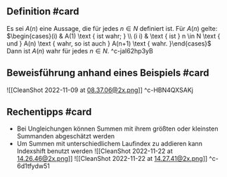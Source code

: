 ## Definition #card 
Es sei $A(n)$ eine Aussage, die für jedes $n \in N$ definiert ist. Für $A(n)$ gelte:
$\begin{cases}(i) & A(1) \text { ist wahr; } \\ (i i) & \text { ist } n \in N \text { und } A(n) \text { wahr, so ist auch } A(n+1) \text { wahr. }\end{cases}$
Dann ist $A(n)$ wahr für jedes $n \in N$.
^c-jaI62hp3yB

## Beweisführung anhand eines Beispiels #card 
![[CleanShot 2022-11-09 at 08.37.06@2x.png]]
^c-HBN4QXSAKj

## Rechentipps #card 
- Bei Ungleichungen können Summen mit ihrem größten oder kleinsten Summanden abgeschätzt werden
- Um Summen mit unterschiedlichem Laufindex zu addieren kann Indexshift benutzt werden
![[CleanShot 2022-11-22 at 14.26.46@2x.png]]
![[CleanShot 2022-11-22 at 14.27.41@2x.png]]
^c-6d1tfydw51